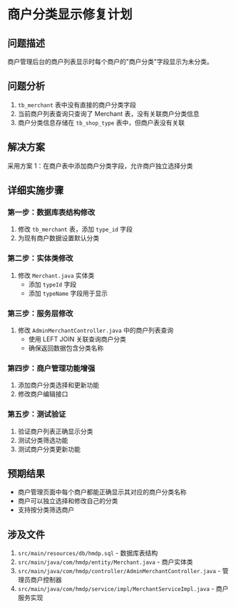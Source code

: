 # 商户分类显示修复计划

## 问题描述
商户管理后台的商户列表显示时每个商户的"商户分类"字段显示为未分类。

## 问题分析
1. `tb_merchant` 表中没有直接的商户分类字段
2. 当前商户列表查询只查询了 Merchant 表，没有关联商户分类信息
3. 商户分类信息存储在 `tb_shop_type` 表中，但商户表没有关联

## 解决方案
采用方案 1：在商户表中添加商户分类字段，允许商户独立选择分类

## 详细实施步骤

### 第一步：数据库表结构修改
1. 修改 `tb_merchant` 表，添加 `type_id` 字段
2. 为现有商户数据设置默认分类

### 第二步：实体类修改  
1. 修改 `Merchant.java` 实体类
   - 添加 `typeId` 字段
   - 添加 `typeName` 字段用于显示

### 第三步：服务层修改
1. 修改 `AdminMerchantController.java` 中的商户列表查询
   - 使用 LEFT JOIN 关联查询商户分类
   - 确保返回数据包含分类名称

### 第四步：商户管理功能增强
1. 添加商户分类选择和更新功能
2. 修改商户编辑接口

### 第五步：测试验证
1. 验证商户列表正确显示分类
2. 测试分类筛选功能
3. 测试商户分类更新功能

## 预期结果
- 商户管理页面中每个商户都能正确显示其对应的商户分类名称
- 商户可以独立选择和修改自己的分类
- 支持按分类筛选商户

## 涉及文件
1. `src/main/resources/db/hmdp.sql` - 数据库表结构
2. `src/main/java/com/hmdp/entity/Merchant.java` - 商户实体类
3. `src/main/java/com/hmdp/controller/AdminMerchantController.java` - 管理员商户控制器
4. `src/main/java/com/hmdp/service/impl/MerchantServiceImpl.java` - 商户服务实现